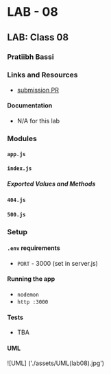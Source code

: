  # LAB - 08

## LAB: Class 08

### Pratiibh Bassi

### Links and Resources
* [submission PR](asdasdasdsadasasd)


#### Documentation
* N/A for this lab

### Modules
#### `app.js`
#### `index.js`

##### Exported Values and Methods
#### `404.js`
#### `500.js`

### Setup
#### `.env` requirements
* `PORT` - 3000 (set in server.js)

#### Running the app
* `nodemon`
* `http :3000`


  
#### Tests
* TBA

#### UML
![UML] ('./assets/UML(lab08).jpg')
